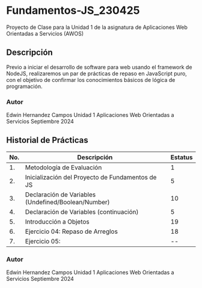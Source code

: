 # Fundamentos-JS_230425
Proyecto de Clase para la Unidad 1 de la asignatura de Aplicaciones Web Orientadas a Servicios (AWOS)

## Descripción
Previo a iniciar el desarrollo de software para web usando el framework de NodeJS, realizaremos un par de prácticas de repaso en JavaScript puro, con el objetivo de confirmar los conocimientos básicos de lógica de programación.
### Autor
Edwin Hernandez Campos
Unidad 1
Aplicaciones Web Orientadas a Servicios
Septiembre 2024

## Historial de Prácticas
|No.|Descripción|Estatus|
|---|-----------|-------|
|1.|Metodología de Evaluación|1|Finalizada|
|2.|Inicialización del Proyecto de Fundamentos de JS|5|✅Finalizada|
|3.|Declaración de Variables (Undefined/Boolean/Number)|10|✅Finalizada|
|4.|Declaración de Variables (continuación)|5|✅Finalizada|
|5.|Introducción a Objetos|19|✅Finalizada|
|6.|Ejercicio 04: Repaso de Arreglos|18|✅Finalizada|
|7.|Ejercicio 05: |--|Activo|


### Autor
Edwin Hernandez Campos
Unidad 1
Aplicaciones Web Orientadas a Servicios
Septiembre 2024